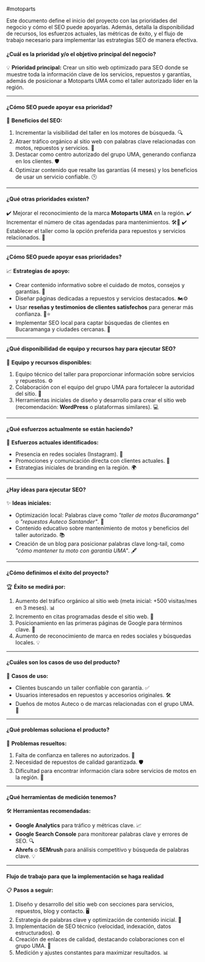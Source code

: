 #motoparts


Este documento define el inicio del proyecto con las prioridades del negocio y cómo el SEO puede apoyarlas. Además, detalla la disponibilidad de recursos, los esfuerzos actuales, las métricas de éxito, y el flujo de trabajo necesario para implementar las estrategias SEO de manera efectiva.


#### **¿Cuál es la prioridad y/o el objetivo principal del negocio?**

💡 **Prioridad principal:** Crear un sitio web optimizado para SEO donde se muestre toda la información clave de los servicios, repuestos y garantías, además de posicionar a Motoparts UMA como el taller autorizado líder en la región.

---

#### **¿Cómo SEO puede apoyar esa prioridad?**

🌟 **Beneficios del SEO:**

1. Incrementar la visibilidad del taller en los motores de búsqueda. 🔍
2. Atraer tráfico orgánico al sitio web con palabras clave relacionadas con motos, repuestos y servicios. 🚦
3. Destacar como centro autorizado del grupo UMA, generando confianza en los clientes. 🛡️
4. Optimizar contenido que resalte las garantías (4 meses) y los beneficios de usar un servicio confiable. 🕒

---

#### **¿Qué otras prioridades existen?**

✔️ Mejorar el reconocimiento de la marca **Motoparts UMA** en la región. ✔️ Incrementar el número de citas agendadas para mantenimientos. 🛠️📅 ✔️ Establecer el taller como la opción preferida para repuestos y servicios relacionados. 🏁

---

#### **¿Cómo SEO puede apoyar esas prioridades?**

📈 **Estrategias de apoyo:**

- Crear contenido informativo sobre el cuidado de motos, consejos y garantías. 📰
- Diseñar páginas dedicadas a repuestos y servicios destacados. 🏍️⚙️
- Usar **reseñas y testimonios de clientes satisfechos** para generar más confianza. 📝⭐
- Implementar SEO local para captar búsquedas de clientes en Bucaramanga y ciudades cercanas. 📍

---

#### **¿Qué disponibilidad de equipo y recursos hay para ejecutar SEO?**

👥 **Equipo y recursos disponibles:**

1. Equipo técnico del taller para proporcionar información sobre servicios y repuestos. ⚙️
2. Colaboración con el equipo del grupo UMA para fortalecer la autoridad del sitio. 🤝
3. Herramientas iniciales de diseño y desarrollo para crear el sitio web (recomendación: **WordPress** o plataformas similares). 💻

---

#### **¿Qué esfuerzos actualmente se están haciendo?**

🚦 **Esfuerzos actuales identificados:**

- Presencia en redes sociales (Instagram). 📱
- Promociones y comunicación directa con clientes actuales. 💬
- Estrategias iniciales de branding en la región. 🌍

---

#### **¿Hay ideas para ejecutar SEO?**

✨ **Ideas iniciales:**

- Optimización local: Palabras clave como _"taller de motos Bucaramanga"_ o _"repuestos Auteco Santander"_. 📌
- Contenido educativo sobre mantenimiento de motos y beneficios del taller autorizado. 📚
- Creación de un blog para posicionar palabras clave long-tail, como _"cómo mantener tu moto con garantía UMA"_. 🖋️

---

#### **¿Cómo definimos el éxito del proyecto?**

🏆 **Éxito se medirá por:**

1. Aumento del tráfico orgánico al sitio web (meta inicial: +500 visitas/mes en 3 meses). 📊
2. Incremento en citas programadas desde el sitio web. 📅
3. Posicionamiento en las primeras páginas de Google para términos clave. 🥇
4. Aumento de reconocimiento de marca en redes sociales y búsquedas locales. 💡

---

#### **¿Cuáles son los casos de uso del producto?**

🛵 **Casos de uso:**

- Clientes buscando un taller confiable con garantía. ✅
- Usuarios interesados en repuestos y accesorios originales. 🛠️
- Dueños de motos Auteco o de marcas relacionadas con el grupo UMA. 📌

---

#### **¿Qué problemas soluciona el producto?**

🚩 **Problemas resueltos:**

1. Falta de confianza en talleres no autorizados. 🔧
2. Necesidad de repuestos de calidad garantizada. 🛡️
3. Dificultad para encontrar información clara sobre servicios de motos en la región. 📖

---

#### **¿Qué herramientas de medición tenemos?**

🛠️ **Herramientas recomendadas:**

- **Google Analytics** para tráfico y métricas clave. 📈
- **Google Search Console** para monitorear palabras clave y errores de SEO. 🔍
- **Ahrefs** o **SEMrush** para análisis competitivo y búsqueda de palabras clave. 💡

---

#### **Flujo de trabajo para que la implementación se haga realidad**

📋 **Pasos a seguir:**

1. Diseño y desarrollo del sitio web con secciones para servicios, repuestos, blog y contacto. 🖥️
2. Estrategia de palabras clave y optimización de contenido inicial. 🔑
3. Implementación de SEO técnico (velocidad, indexación, datos estructurados). ⚙️
4. Creación de enlaces de calidad, destacando colaboraciones con el grupo UMA. 🔗
5. Medición y ajustes constantes para maximizar resultados. 📊